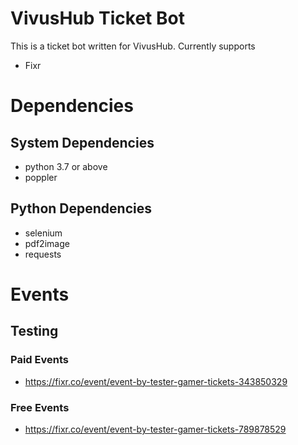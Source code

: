 # VivusHub Ticket Bot
This is a ticket bot written for VivusHub.
Currently supports
- Fixr

# Dependencies

## System Dependencies
- python 3.7 or above
- poppler
  
## Python Dependencies
- selenium
- pdf2image
- requests

# Events 

## Testing

### Paid Events
- https://fixr.co/event/event-by-tester-gamer-tickets-343850329

### Free Events
- https://fixr.co/event/event-by-tester-gamer-tickets-789878529
